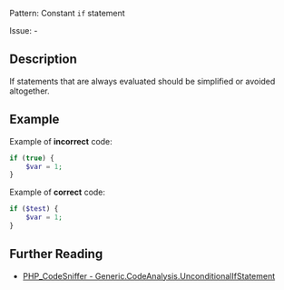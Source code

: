 Pattern: Constant `if` statement

Issue: -

## Description

If statements that are always evaluated should be simplified or avoided altogether.

## Example

Example of **incorrect** code:

```php
if (true) {
    $var = 1;
}
```

Example of **correct** code:

```php
if ($test) {
    $var = 1;
}
```

## Further Reading

* [PHP_CodeSniffer - Generic.CodeAnalysis.UnconditionalIfStatement](https://github.com/squizlabs/PHP_CodeSniffer/blob/master/src/Standards/Generic/Sniffs/CodeAnalysis/UnconditionalIfStatementSniff.php)